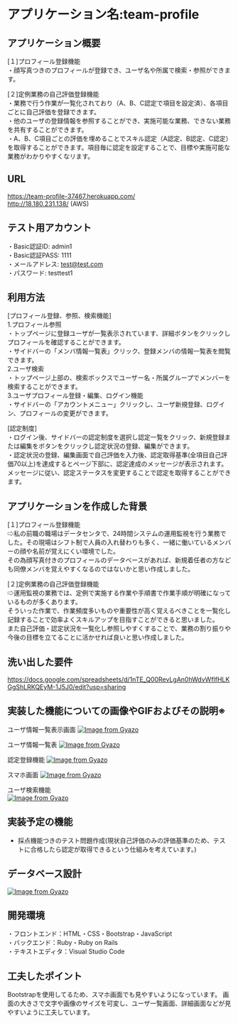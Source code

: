 # アプリケーション名:team-profile
## アプリケーション概要
[１]プロフィール登録機能  
・顔写真つきのプロフィールが登録でき、ユーザ名や所属で検索・参照ができます。  

[２]定例業務の自己評価登録機能  
・業務で行う作業が一覧化されており（A、B、C認定で項目を設定済）、各項目ごとに自己評価を登録できます。  
・他のユーザの登録情報を参照することができ、実施可能な業務、できない業務を共有することができます。  
・A、B、C項目ごとの評価を埋めることでスキル認定（A認定、B認定、C認定）を取得することができます。項目毎に認定を設定することで、目標や実施可能な業務がわかりやすくなリます。


## URL
https://team-profile-37467.herokuapp.com/  
http://18.180.231.138/ (AWS)


## テスト用アカウント
・Basic認証ID: admin1  
・Basic認証PASS: 1111  
・メールアドレス: test@test.com  
・パスワード: testtest1  

## 利用方法
[プロフィール登録、参照、検索機能]  
1.プロフィール参照  
・トップページに登録ユーザが一覧表示されています、詳細ボタンをクリックしプロフィールを確認することができます。  
・サイドバーの「メンバ情報一覧表」クリック、登録メンバの情報一覧表を閲覧できます。  
2.ユーザ検索  
・トップページ上部の、検索ボックスでユーザー名・所属グループでメンバーを検索することができます。  
3.ユーザプロフィール登録・編集、ログイン機能  
・サイドバーの「アカウントメニュー」クリックし、ユーザ新規登録、ログイン、プロフィールの変更ができます。  

[認定制度]  
・ログイン後、サイドバーの認定制度を選択し認定一覧をクリック、新規登録または編集をボタンをクリックし認定状況の登録、編集ができます。  
・認定状況の登録、編集画面で自己評価を入力後、認定取得基準(全項目自己評価70以上)を達成するとページ下部に、認定達成のメッセージが表示されます。    
メッセージに従い、認定ステータスを変更することで認定を取得することができます。  


## アプリケーションを作成した背景
[１]プロフィール登録機能  
⇨私の前職の職場はデータセンタで、24時間システムの運用監視を行う業務でした。その現場はシフト制で人員の入れ替わりも多く、一緒に働いているメンバーの顔や名前が覚えにくい環境でした。  
その為顔写真付きのプロフィールのデータベースがあれば、新規着任者の方なども同僚メンバを覚えやすくなるのではないかと思い作成しました。

[２]定例業務の自己評価登録機能  
⇨運用監視の業務では、定例で実施する作業や手順書で作業手順が明確になっているものが多くあります。  
そういった作業で、作業頻度多いものや重要性が高く覚えるべきことを一覧化し記録することで効率よくスキルアップを目指すことができると思いました。  
また自己評価・認定状況を一覧化し参照しやすくすることで、業務の割り振りや今後の目標を立てることに活かせれば良いと思い作成しました。

## 洗い出した要件
https://docs.google.com/spreadsheets/d/1nTE_Q00RevLgAn0hWdvWflfHLKGgShLRKQEyM-1J5J0/edit?usp=sharing

## 実装した機能についての画像やGIFおよびその説明※
ユーザ情報一覧表示画面
[![Image from Gyazo](https://i.gyazo.com/977b5bc5651eb2c133557051c563d1d4.png)](https://gyazo.com/977b5bc5651eb2c133557051c563d1d4)

ユーザ情報一覧表
[![Image from Gyazo](https://i.gyazo.com/d70630032d512e769d700f15ed12bbf9.png)](https://gyazo.com/d70630032d512e769d700f15ed12bbf9)

認定登録機能
[![Image from Gyazo](https://i.gyazo.com/11dcb1822d51714b55da3f22236a055c.gif)](https://gyazo.com/11dcb1822d51714b55da3f22236a055c)　　


スマホ画面 
[![Image from Gyazo](https://i.gyazo.com/0fa13a7b1854c057b97aa465b4abe1c5.gif)](https://gyazo.com/0fa13a7b1854c057b97aa465b4abe1c5)　　

ユーザ検索機能  
[![Image from Gyazo](https://i.gyazo.com/89128e1cd885e1fc254aebf5ae6d1967.gif)](https://gyazo.com/89128e1cd885e1fc254aebf5ae6d1967)



## 実装予定の機能
- 採点機能つきのテスト問題作成(現状自己評価のみの評価基準のため、テストに合格したら認定が取得できるという仕組みを考えています。)

## データベース設計
[![Image from Gyazo](https://i.gyazo.com/11c1ccd2dc36cd3982a55c69d947ea1c.png)](https://gyazo.com/11c1ccd2dc36cd3982a55c69d947ea1c)

## 開発環境
・フロントエンド：HTML・CSS・Bootstrap・JavaScript  
・バックエンド：Ruby・Ruby on Rails  
・テキストエディタ：Visual Studio Code  



## 工夫したポイント
Bootstrapを使用してるため、スマホ画面でも見やすいようになっています。
画面の大きさで文字や画像のサイズを可変し、ユーザ一覧画面、詳細画面などが見やすいように工夫しています。

